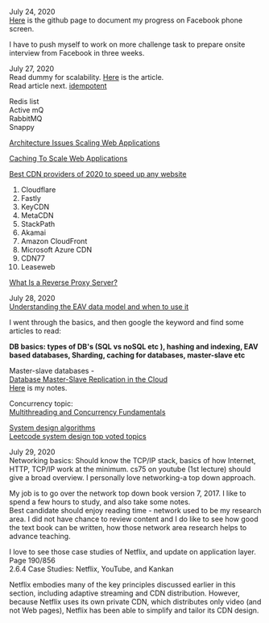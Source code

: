 July 24, 2020<br>
[Here](https://github.com/jianminchen/Leetcode_Julia/tree/master/Practice%20history/2020%20June%20to%20July%20Facebook%20phone%20screen) is the github page to document my progress on Facebook phone screen. <br>

I have to push myself to work on more challenge task to prepare onsite interview from Facebook in three weeks. 

July 27, 2020<br>
Read dummy for scalability. [Here](https://www.lecloud.net/post/9699762917/scalability-for-dummies-part-4-asynchronism) is the article.<br>
Read article next. [idempotent](http://joycse06.github.io/blog/2016/09/designing-good-background-jobs-idempotence/) <br>

Redis list<br>
Active mQ<br>
RabbitMQ<br>
Snappy <br>

[Architecture Issues Scaling Web Applications](http://venkateshcm.com/2014/05/Architecture-Issues-Scaling-Web-Applications/)<br>

[Caching To Scale Web Applications](http://venkateshcm.com/2014/05/Caching-To-Scale-Web-Applications/)<br>

[Best CDN providers of 2020 to speed up any website](https://www.techradar.com/news/the-best-cdns-of-2018)<br>
1. Cloudflare<br>
2. Fastly<br>
3. KeyCDN<br>
4. MetaCDN<br>
5. StackPath<br>
6. Akamai<br>
7. Amazon CloudFront<br>
8. Microsoft Azure CDN<br>
9. CDN77<br>
10. Leaseweb<br>

[What Is a Reverse Proxy Server?](https://www.nginx.com/resources/glossary/reverse-proxy-server/)<br>

July 28, 2020<br>
[Understanding the EAV data model and when to use it](https://inviqa.com/blog/understanding-eav-data-model-and-when-use-it)<br>

I went through the basics, and then google the keyword and find some articles to read:<br>

**DB basics: types of DB's (SQL vs noSQL etc ), hashing and indexing, EAV based databases, Sharding, caching for databases, master-slave etc**<br>

Master-slave databases - <br>
[Database Master-Slave Replication in the Cloud](https://mariadb.com/resources/blog/database-master-slave-replication-in-the-cloud/)<br> [Here](https://github.com/jianminchen/Leetcode_Julia/blob/master/Practice%20history/2020%20July%20to%20August%20Facebook%20onsite/DatabaseMaster-SlaveReplication.md) is my notes.

Concurrency topic:<br>
[Multithreading and Concurrency Fundamentals](https://www.educative.io/blog/multithreading-and-concurrency-fundamentals)<br>

[System design algorithms](https://github.com/resumejob/system-design-algorithms)<br>
[Leetcode system design top voted topics](https://leetcode.com/discuss/interview-question/system-design?currentPage=1&orderBy=most_votes&query=)<br>

July 29, 2020<br>
Networking basics: Should know the TCP/IP stack, basics of how Internet, HTTP, TCP/IP work at the minimum. cs75 on youtube (1st lecture) should give a broad overview. I personally love networking-a top down approach.<br>

My job is to go over the network top down book version 7, 2017. I like to spend a few hours to study, and also take some notes. <br>
Best candidate should enjoy reading time - network used to be my research area. I did not have chance to review content and I do like to see how good the text book can be written, how those network area research helps to advance teaching. <br>

I love to see those case studies of Netflix, and update on application layer. <br>
Page 190/856<br>
2.6.4 Case Studies: Netflix, YouTube, and Kankan<br>

Netflix embodies many of the key principles discussed earlier in this section, including adaptive
streaming and CDN distribution. However, because Netflix uses its own private CDN, which distributes
only video (and not Web pages), Netflix has been able to simplify and tailor its CDN design.<br>

